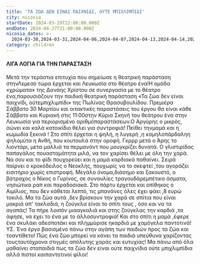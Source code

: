 ```yaml
---
title: 'ΤΑ ΖΩΑ ΔΕΝ ΕΙΝΑΙ ΠΑΙΧΝΙΔΙ, ΟΥΤΕ ΜΠΙΧΛΙΜΠΙΔΙ'
city: nicosia
startDate: 2024-03-29T22:00:00.000Z
endDate: 2024-04-27T21:00:00.000Z
nicosia_dates: >-
  2024-03-30,2024-03-31,2024-04-06,2024-04-07,2024-04-13,2024-04-14,2024-04-20,2024-04-21
category: children
---
```


#### ΛΙΓΑ ΛΟΓΙΑ ΓΙΑ ΤΗΝ ΠΑΡΑΣΤΑΣΗ

Μετά την τεράστια επιτυχία που σημείωσε η θεατρική παράσταση στηνΛεμεσό τώρα έρχεται και Λευκωσία στο θέατρο ένα!H ομάδα «χρώματα» της Δανάης Χρίστου σε συνεργασία με το θέατρο ένα,παρουσιάζουν την παιδική θεατρική παράσταση «Τα ζώα δεν είναι παιχνίδι, ούτεμπιχλιμπίδι»	της Πωλίνας Θρασυβουλίδου. Πρεμιέρα Σάββατο 30 Μαρτίου και οιτακτικές παραστάσεις του έργου θα είναι κάθε Σάββατο και Κυριακή στις 11:00στην Κύρια Σκηνή του θεάτρου ένα στην Λευκωσία για περιορισμένο αριθμόπαραστάσεων.Ο Αργύρης ο μικρός, σώνει και καλά κατοικίδιο θέλει για συντροφιά! Πείθει τηνμαμά και η κωμωδία ξεκινά ! Στο σπίτι έρχεται η ψηλή, η λυγερή ,η καμηλοπάρδαληη ψηλομύτα η Ανθή, που κουτουλά στην οροφή. Γκρρρ μετά ο Άρης το λιοντάρι, μετα μαλλιά τα περμανάντ που μουγκρίζει δυνατά. Ο γλιστιρίδας παπαγάλος πουασταμάτητα μιλά, να τον χαρίσει θέλει με όλη την χαρά. Να σου και το φίδι πουχορεύει και η μαμά καρδιακά παθαίνει. Σειρά παίρνει ο κροκόδειλος ο Νεοκλής, πουχωρίς να το σκεφτεί ,του αγοράζει εισιτήριο χωρίς επιστροφή. Μεγάλο όνομα,διάσημο και ξακουστό, ο βάτραχος ο Νίκος ο Γυρίνος, σε συναυλίες τραγουδάρεμπέτικα άσματα, νησιώτικα ραπ και παραδοσιακά. Στο πάρτυ έρχεται και οπίθηκος ο Αιμίλιος, που δεν κάθεται λεπτό, τις μπανάνες όλες έχει φάει ,8 ευρώ τοκιλό. Μα τα ζώα αυτά ,δεν βρίσκουν την χαρά σε σπίτια που είναι μακριά απ' τακλαδιά, η ζούγκλα είναι το σπίτι τους , όσο και να τα αγαπάς! Τα πήρε λοιπόν μιααγκαλιά και στης ζούγκλας την καρδιά ,τα άφησε, να έχει το ένα με το άλλοσυντροφιά! Και στο σπίτι η μαμά ,έφερε ένα σκυλάκι αδεσποτάκι και πλημμύρισε ηκαρδιά με χαμόγελα παντοτινά!ΥΣ. Ένα έργο βασισμένο πάνω στην αγάπη των παιδιών προς τα ζώα και τοαντίθετο! Πώς ένα ζώο μπορεί να κάνει τα παιδιά υπεύθυνα χαρίζοντας τουςταυτόχρονα στιγμές απόλυτης χαράς και ευτυχίας! Μα πάνω από όλα μαθαίνει σταπαιδιά πως τα ζώα δεν είναι ούτε παιχνίδια ούτε μπιχλιμπίδια αλλά πιστοί καιπαντοτινοί φίλοι!
